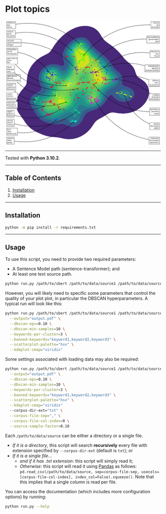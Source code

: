 # Plot topics

![Output example 01.](./examples/example01.png)

---

Tested with **Python 3.10.2**.

---
## Table of Contents
1. [Installation](#installation)
2. [Usage](#usage)

---

## Installation
```bash
python -m pip install -r requirements.txt
```

---

## Usage

To use this script, you need to provide two required parameters:
- A Sentence Model path (sentence-transformer); and
- At least one text source path.

```bash
python run.py /path/to/sbert /path/to/data/source1 /path/to/data/source2 ...
```

However, you will likely need to specific some parameters that control the quality of your plot plot, in particular the DBSCAN hyperparameters.
A typical run will look like this:
```bash
python run.py /path/to/sbert /path/to/data/source1 /path/to/data/source2 ... \
  --output="output.pdf" \
  --dbscan-eps=0.10 \
  --dbscan-min-samples=10 \
  --keywords-per-cluster=3 \
  --banned-keywords="keyword1,keyword2,keyword3" \
  --scatterplot-palette="hsv" \
  --kdeplot-cmap="viridis"
```

Some settings associated with loading data may also be required:
```bash
python run.py /path/to/sbert /path/to/data/source1 /path/to/data/source2 ... \
  --output="output.pdf" \
  --dbscan-eps=0.10 \
  --dbscan-min-samples=10 \
  --keywords-per-cluster=3 \
  --banned-keywords="keyword1,keyword2,keyword3" \
  --scatterplot-palette="hsv" \
  --kdeplot-cmap="viridis"
  --corpus-dir-ext="txt" \
  --corpus-file-sep="," \
  --corpus-file-col-index=0 \
  --source-sample-factor=0.10
```

Each `/path/to/data/source` can be either a directory or a single file.

- *If it is a directory*, this script will search **recursively** every file with extension specified by `--corpus-dir-ext` (default is `txt`); or
- *If it is a single file*...
   - *and if it has .txt extension*: this script will simply read it;
   - *Otherwise*: this script will read it using [Pandas](https://pandas.pydata.org/docs/reference/api/pandas.read_csv.html) as follows: `pd.read_csv(/path/to/data/source, sep=corpus-file-sep, usecols=[corpus-file-col-index], index_col=False).squeeze()`. Note that this implies that a single column is read per file.

You can access the documentation (which includes more configuration options) by running:
```bash
python run.py --help
```
